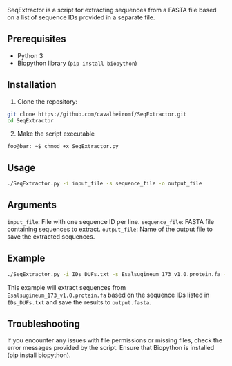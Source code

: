 SeqExtractor is a script for extracting sequences from a FASTA file based on a list of sequence IDs provided in a separate file.

## Prerequisites

- Python 3
- Biopython library (`pip install biopython`)

## Installation

1. Clone the repository:

 ```bash
 git clone https://github.com/cavalheiromf/SeqExtractor.git
 cd SeqExtractor
```
2. Make the script executable

  ```console
  foo@bar: ~$ chmod +x SeqExtractor.py
  ```
## Usage
```bash
./SeqExtractor.py -i input_file -s sequence_file -o output_file
```
## Arguments
`input_file`: File with one sequence ID per line.
`sequence_file`: FASTA file containing sequences to extract.
`output_file`: Name of the output file to save the extracted sequences.

## Example
```bash
./SeqExtractor.py -i IDs_DUFs.txt -s Esalsugineum_173_v1.0.protein.fa -o output.fasta
```
This example will extract sequences from `Esalsugineum_173_v1.0.protein.fa` based on the sequence IDs listed in `IDs_DUFs.txt` and save the results to `output.fasta`.

## Troubleshooting

If you encounter any issues with file permissions or missing files, check the error messages provided by the script.
Ensure that Biopython is installed (pip install biopython).
